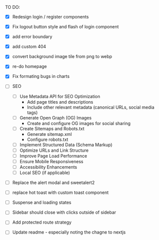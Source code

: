 TO DO:
- [x] Redesign login / register components
- [x] Fix logout button style and flash of login component
- [x] add error boundary
- [x] add custom 404
- [x] convert background image tile from png to webp
- [x] re-do homepage
- [x] Fix formating bugs in charts
- [ ] SEO
    - [ ] Use Metadata API for SEO Optimization
        - Add page titles and descriptions
        - Include other relevant metadata (canonical URLs, social media tags)
    - [ ] Generate Open Graph (OG) Images
        - Create and configure OG images for social sharing
    - [ ] Create Sitemaps and Robots.txt
        - Generate sitemap.xml
        - Configure robots.txt
    - [ ] Implement Structured Data (Schema Markup)
    - [ ] Optimize URLs and Link Structure
    - [ ] Improve Page Load Performance
    - [ ] Ensure Mobile Responsiveness
    - [ ] Accessibility Enhancements
    - [ ] Local SEO (if applicable)
- [ ] Replace the alert modal and sweetalert2
- [ ] replace hot toast with custom toast component
- [ ] Suspense and loading states
- [ ] Sidebar should close with clicks outside of sidebar
- [ ] Add protected route strategy
- [ ] Update readme - especially noting the chagne to nextjs

